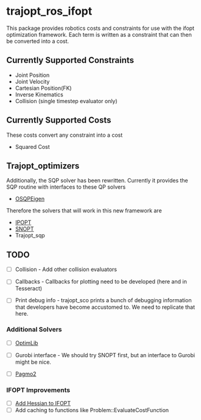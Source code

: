 # trajopt_ros_ifopt

This package provides robotics costs and constraints for use with the ifopt optimization framework. Each term is written as a constraint that can then be converted into a cost.

## Currently Supported Constraints
*  Joint Position
*  Joint Velocity
*  Cartesian Position(FK)
*  Inverse Kinematics
*  Collision (single timestep evaluator only)

## Currently Supported Costs
These costs convert any constraint into a cost

*  Squared Cost


## Trajopt_optimizers
Additionally, the SQP solver has been rewritten. Currently it provides the SQP routine with interfaces to these QP solvers
*  [OSQPEigen](https://github.com/robotology/osqp-eigen/tree/master/include/OsqpEigen)

Therefore the solvers that will work in this new framework are
*  [IPOPT](https://github.com/coin-or/Ipopt)
*  [SNOPT](http://www.sbsi-sol-optimize.com/asp/sol_product_snopt.htm)
*  Trajopt_sqp

## TODO

- [ ] Collision - Add other collision evaluators
- [ ] Callbacks - Callbacks for plotting need to be developed (here and in Tesseract)
- [ ] Print debug info - trajopt_sco prints a bunch of debugging information that developers have become accustomed to. We need to replicate that here.


### Additional Solvers

- [ ] [OptimLib](https://github.com/kthohr/optim)
- [ ] Gurobi interface - We should try SNOPT first, but an interface to Gurobi might be nice.
- [ ] [Pagmo2](https://github.com/esa/pagmo2)


### IFOPT Improvements
- [ ] [Add Hessian to IFOPT](https://github.com/ethz-adrl/ifopt/issues/41)
- [ ] Add caching to functions like Problem::EvaluateCostFunction

